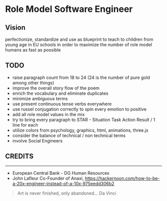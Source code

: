 # Role Model Software Engineer

## Vision

perfectionize, standardize and use as blueprint to teach to children from young age in EU schools in order to maximize the number of role model humans as fast as possible

## TODO

* raise paragraph count from 18 to 24 (24 is the number of pure gold among other things)
* improve the overall story flow of the poem
* enrich the vocabulary and eliminate duplicates
* minimize ambiguous terms
* use present continuous tense verbs everywhere
* use russel conjugation correctly to spin every emotion to positive
* add all role model values in the mix
* try to bring every paragraph to STAR - Situation Task Action Result / 1 line for each
* utilize colors from psychology, graphics, html, animations, three.js
* consider the balance of technical / non technical terms
* involve Social Engineers

## CREDITS
---
* European Central Bank - DG Human Resources
* John Lafleur Co-Founder of Anaxi, https://hackernoon.com/how-to-be-a-20x-engineer-instead-of-a-10x-975eedd306b2

> Art is never finished, only abandoned...
> Da Vinci
